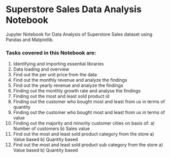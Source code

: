 # Superstore Sales Data Analysis Notebook
Jupyter Notebook for Data Analysis of Superstore Sales dataset using Pandas and Matplotlib.

### Tasks covered in this Notebook are:

  1. Identifying and importing essential libraries
  2. Data loading and overview
  3. Find out the per unit price from the data
  4. Find out the monthly revenue and analyze the findings
  5. Find out the yearly revenue and analyze the findings
  6. Finding out the monthly growth rate and analyse the findings
  7. Finding out the most and least sold product id
  8. Finding out the customer who bought most and least from us in terms of quantity
  9. Finding out the customer who bought most and least from us in terms of value
  10. Finding out the majority and minority customer cities on basis of: a) Number of customers b) Sales value
  11. Find out the most and least sold product category from the store a) Value based b) Quantity based
  12. Find out the most and least sold product sub category from the store a) Value based b) Quantity based
